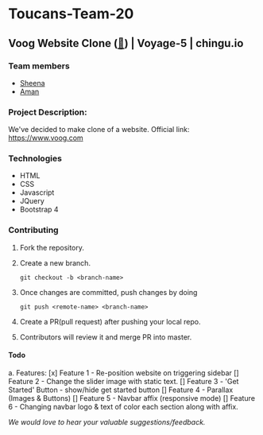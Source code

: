 # Toucans-Team-20 
Voog Website Clone ([:link:](https://chingu-voyage5.github.io/Toucans-Team-20)) | Voyage-5 | chingu.io
---
### Team members
- [Sheena](https://github.com/sheenapercy)
- [Aman](https://github.com/adsingh14)

### Project Description:
We've decided to make clone of a website.
Official link: https://www.voog.com

### Technologies
- HTML
- CSS
- Javascript
- JQuery
- Bootstrap 4

### Contributing
1. Fork the repository.
2. Create a new branch.

    `git checkout -b <branch-name>`

3. Once changes are committed, push changes by doing 
    
    `git push <remote-name> <branch-name>`

4. Create a PR(pull request) after pushing your local repo.
5. Contributors will review it and merge PR into master.

#### Todo
a. Features:
[x] Feature 1 - Re-position website on triggering sidebar
[] Feature 2 - Change the slider image with static text.
[] Feature 3 - 'Get Started' Button - show/hide get started button 
[] Feature 4 - Parallax (Images & Buttons) 
[] Feature 5 - Navbar affix (responsive mode)
[] Feature 6 - Changing navbar logo & text of color each section along with affix.

_We would love to hear your valuable suggestions/feedback._
